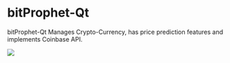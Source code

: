 # bitProphet-Qt
bitProphet-Qt Manages Crypto-Currency, has price prediction features and implements Coinbase API.

<img src="https://github.com/Mrc0de/bitProphet-Qt_badAlpha/blob/master/bitProphet-Qt_Screen1.png?raw=true"/>